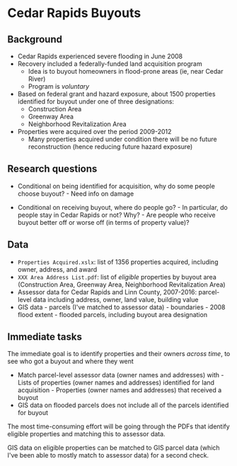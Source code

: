 # Cedar Rapids Buyouts #

## Background ##

- Cedar Rapids experienced severe flooding in June 2008
- Recovery included a federally-funded land acquisition program
     - Idea is to buyout homeowners in flood-prone areas (ie, near Cedar River)
     - Program is *voluntary*
- Based on federal grant and hazard exposure, about 1500 properties identified
  for buyout under one of three designations:
     - Construction Area
     - Greenway Area
     - Neighborhood Revitalization Area
- Properties were acquired over the period 2009-2012
     - Many properties acquired under condition there will be no future
       reconstruction (hence reducing future hazard exposure)
       
## Research questions ##

- Conditional on being identified for acquisition, why do some people choose
  buyout?
      - Need info on damage
      
- Conditional on receiving buyout, where do people go?
      - In particular, do people stay in Cedar Rapids or not? Why?
      - Are people who receive buyout better off or worse off (in terms of
        property value)?
        

## Data ##

- `Properties Acquired.xslx`: list of 1356 properties acquired, including owner,
  address, and award
- `XXX Area Address List.pdf`: list of *eligible* properties by buyout area
  (Construction Area, Greenway Area, Neighborhood Revitalization Area)
- Assessor data for Cedar Rapids and Linn County, 2007-2016: parcel-level data
  including address, owner, land value, building value
- GIS data
      - parcels (I've matched to assessor data)
      - boundaries
      - 2008 flood extent
      - flooded parcels, including buyout area designation

## Immediate tasks ##

The immediate goal is to identify properties and their owners *across time*,
to see who got a buyout and where they went

- Match parcel-level assessor data (owner names and addresses) with
      - Lists of properties (owner names and addresses) identified for land
        acquisition
      - Properties (owner names and addresses) that received a buyout
- GIS data on flooded parcels does not include all of the parcels identified for
  buyout
  
The most time-consuming effort will be going through the PDFs that identify
eligible properties and matching this to assessor data. 

GIS data on eligible properties can be matched to GIS parcel data (which I've
been able to mostly match to assessor data) for a second check.
